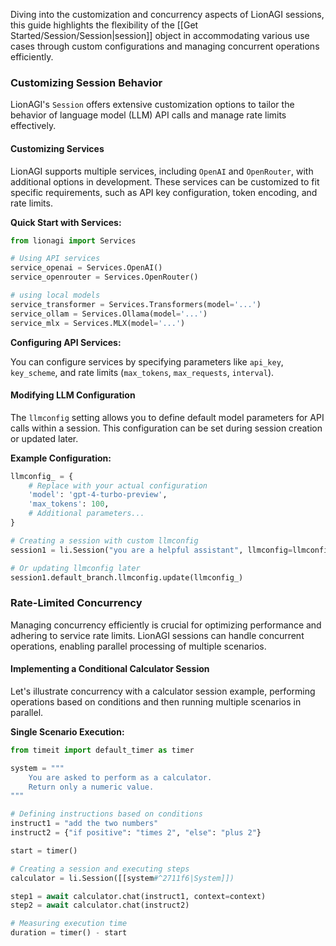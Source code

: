 Diving into the customization and concurrency aspects of LionAGI sessions, this guide highlights the flexibility of the [[Get Started/Session/Session|session]] object in accommodating various use cases through custom configurations and managing concurrent operations efficiently.

### Customizing Session Behavior

LionAGI's `Session` offers extensive customization options to tailor the behavior of language model (LLM) API calls and manage rate limits effectively.

#### Customizing Services

LionAGI supports multiple services, including `OpenAI` and `OpenRouter`, with additional options in development. These services can be customized to fit specific requirements, such as API key configuration, token encoding, and rate limits.

**Quick Start with Services:**

```python
from lionagi import Services

# Using API services
service_openai = Services.OpenAI()
service_openrouter = Services.OpenRouter()

# using local models
service_transformer = Services.Transformers(model='...')
service_ollam = Services.Ollama(model='...')
service_mlx = Services.MLX(model='...')
```

**Configuring API Services:**

You can configure services by specifying parameters like `api_key`, `key_scheme`, and rate limits (`max_tokens`, `max_requests`, `interval`).

#### Modifying LLM Configuration

The `llmconfig` setting allows you to define default model parameters for API calls within a session. This configuration can be set during session creation or updated later.

**Example Configuration:**

```python
llmconfig_ = {
    # Replace with your actual configuration
    'model': 'gpt-4-turbo-preview',
    'max_tokens': 100,
    # Additional parameters...
}

# Creating a session with custom llmconfig
session1 = li.Session("you are a helpful assistant", llmconfig=llmconfig_)

# Or updating llmconfig later
session1.default_branch.llmconfig.update(llmconfig_)
```

### Rate-Limited Concurrency

Managing concurrency efficiently is crucial for optimizing performance and adhering to service rate limits. LionAGI sessions can handle concurrent operations, enabling parallel processing of multiple scenarios.

#### Implementing a Conditional Calculator Session

Let's illustrate concurrency with a calculator session example, performing operations based on conditions and then running multiple scenarios in parallel.

**Single Scenario Execution:**

```python
from timeit import default_timer as timer

system = """
	You are asked to perform as a calculator. 
	Return only a numeric value.
"""

# Defining instructions based on conditions
instruct1 = "add the two numbers"
instruct2 = {"if positive": "times 2", "else": "plus 2"}

start = timer()

# Creating a session and executing steps
calculator = li.Session([[system#^2711f6|System]])

step1 = await calculator.chat(instruct1, context=context)
step2 = await calculator.chat(instruct2)

# Measuring execution time
duration = timer() - start
```
